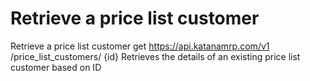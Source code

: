 # Retrieve a price list customer

Retrieve a price list customer get https://api.katanamrp.com/v1 /price_list_customers/
{id} Retrieves the details of an existing price list customer based on ID
